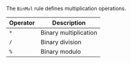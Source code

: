 The `BinMul` rule defines multiplication operations.

|Operator|Description|
|---|---|
|`*`|Binary multiplication|
|`/`|Binary division|
|`%`|Binary modulo|

